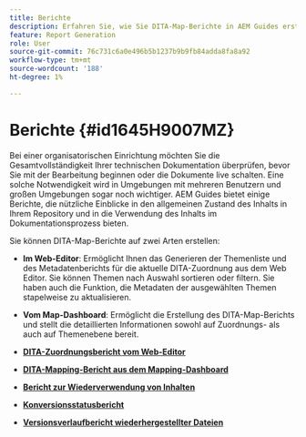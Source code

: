 ```yaml
---
title: Berichte
description: Erfahren Sie, wie Sie DITA-Map-Berichte in AEM Guides erstellen.
feature: Report Generation
role: User
source-git-commit: 76c731c6a0e496b5b1237b9b9fb84adda8fa8a92
workflow-type: tm+mt
source-wordcount: '188'
ht-degree: 1%

---
```


# Berichte {#id1645H9007MZ}

Bei einer organisatorischen Einrichtung möchten Sie die Gesamtvollständigkeit Ihrer technischen Dokumentation überprüfen, bevor Sie mit der Bearbeitung beginnen oder die Dokumente live schalten. Eine solche Notwendigkeit wird in Umgebungen mit mehreren Benutzern und großen Umgebungen sogar noch wichtiger. AEM Guides bietet einige Berichte, die nützliche Einblicke in den allgemeinen Zustand des Inhalts in Ihrem Repository und in die Verwendung des Inhalts im Dokumentationsprozess bieten.

Sie können DITA-Map-Berichte auf zwei Arten erstellen:

- **Im Web-Editor**: Ermöglicht Ihnen das Generieren der Themenliste und des Metadatenberichts für die aktuelle DITA-Zuordnung aus dem Web Editor. Sie können Themen nach Auswahl sortieren oder filtern. Sie haben auch die Funktion, die Metadaten der ausgewählten Themen stapelweise zu aktualisieren.
- **Vom Map-Dashboard**: Ermöglicht die Erstellung des DITA-Map-Berichts und stellt die detaillierten Informationen sowohl auf Zuordnungs- als auch auf Themenebene bereit.

- **[DITA-Zuordnungsbericht vom Web-Editor](reports-web-editor.md)**

- **[DITA-Mapping-Bericht aus dem Mapping-Dashboard](reports-ditamap.md)**

- **[Bericht zur Wiederverwendung von Inhalten](reports-content-reuse.md)**

- **[Konversionsstatusbericht](reports-convertion-status.md)**

- **[Versionsverlaufbericht wiederhergestellter Dateien](reports-reverted-file-version-history.md)**
